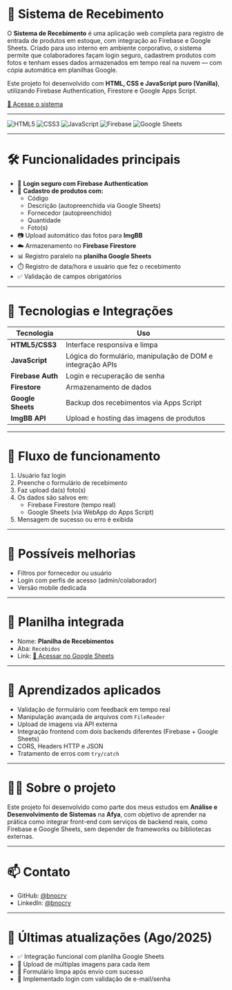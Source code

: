 # 💼 Sistema de Recebimento

O **Sistema de Recebimento** é uma aplicação web completa para registro de entrada de produtos em estoque, com integração ao Firebase e Google Sheets. Criado para uso interno em ambiente corporativo, o sistema permite que colaboradores façam login seguro, cadastrem produtos com fotos e tenham esses dados armazenados em tempo real na nuvem — com cópia automática em planilhas Google.

Este projeto foi desenvolvido com **HTML, CSS e JavaScript puro (Vanilla)**, utilizando Firebase Authentication, Firestore e Google Apps Script.

[🚀 Acesse o sistema](https://sistema-recebimento.vercel.app)

---

![HTML5](https://img.shields.io/badge/HTML5-E34F26?style=flat&logo=html5&logoColor=white)
![CSS3](https://img.shields.io/badge/CSS3-1572B6?style=flat&logo=css3&logoColor=white)
![JavaScript](https://img.shields.io/badge/JavaScript-F7DF1E?style=flat&logo=javascript&logoColor=black)
![Firebase](https://img.shields.io/badge/Firebase-FFCA28?style=flat&logo=firebase&logoColor=black)
![Google Sheets](https://img.shields.io/badge/Google_Sheets-34A853?style=flat&logo=google-sheets&logoColor=white)

---

# 🛠️ Funcionalidades principais

- 🔐 **Login seguro com Firebase Authentication**
- 🧾 **Cadastro de produtos com:**
  - Código
  - Descrição (autopreenchida via Google Sheets)
  - Fornecedor (autopreenchido)
  - Quantidade
  - Foto(s)
- 📷 Upload automático das fotos para **ImgBB**
- ☁️ Armazenamento no **Firebase Firestore**
- 📊 Registro paralelo na **planilha Google Sheets**
- ⏱️ Registro de data/hora e usuário que fez o recebimento
- ✅ Validação de campos obrigatórios

---

# 🔌 Tecnologias e Integrações

| Tecnologia       | Uso                                                        |
|------------------|------------------------------------------------------------|
| **HTML5/CSS3**   | Interface responsiva e limpa                               |
| **JavaScript**   | Lógica do formulário, manipulação de DOM e integração APIs |
| **Firebase Auth**| Login e recuperação de senha                               |
| **Firestore**    | Armazenamento de dados                                     |
| **Google Sheets**| Backup dos recebimentos via Apps Script                    |
| **ImgBB API**    | Upload e hosting das imagens de produtos                   |

---

# 🔄 Fluxo de funcionamento

1. Usuário faz login
2. Preenche o formulário de recebimento
3. Faz upload da(s) foto(s)
4. Os dados são salvos em:
   - Firebase Firestore (tempo real)
   - Google Sheets (via WebApp do Apps Script)
5. Mensagem de sucesso ou erro é exibida

---

# 🧪 Possíveis melhorias

- Filtros por fornecedor ou usuário
- Login com perfis de acesso (admin/colaborador)
- Versão mobile dedicada

---

# 📑 Planilha integrada

- Nome: **Planilha de Recebimentos**
- Aba: `Recebidos`
- Link: [📄 Acessar no Google Sheets](https://docs.google.com/spreadsheets/d/11781xe4rt2c89GIuaO1UqBDSNhbV-FQ7t9flOBTTc1w/edit#gid=0)

---

# 🧠 Aprendizados aplicados

- Validação de formulário com feedback em tempo real
- Manipulação avançada de arquivos com `FileReader`
- Upload de imagens via API externa
- Integração frontend com dois backends diferentes (Firebase + Google Sheets)
- CORS, Headers HTTP e JSON
- Tratamento de erros com `try/catch`

---

# 👨‍💻 Sobre o projeto

Este projeto foi desenvolvido como parte dos meus estudos em **Análise e Desenvolvimento de Sistemas** na **Afya**, com objetivo de aprender na prática como integrar front-end com serviços de backend reais, como Firebase e Google Sheets, sem depender de frameworks ou bibliotecas externas.

---

# 📫 Contato

- GitHub: [@bnocrv](https://github.com/bnocrv)
- LinkedIn: [@bnocrv](https://linkedin.com/in/bnocrv)

---

# 📅 Últimas atualizações (Ago/2025)

- ✅ Integração funcional com planilha Google Sheets
- 📸 Upload de múltiplas imagens para cada item
- 🧹 Formulário limpa após envio com sucesso
- 🔐 Implementado login com validação de e-mail/senha



